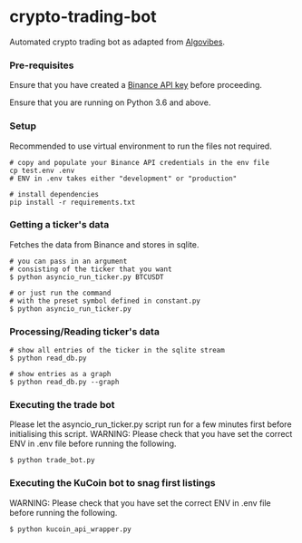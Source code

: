 # crypto-trading-bot
Automated crypto trading bot as adapted from [Algovibes](https://www.youtube.com/watch?v=rc_Y6rdBqXM&amp;t=451s&amp;ab_channel=Algovibes).

### Pre-requisites
Ensure that you have created a [Binance API key](https://www.binance.com/en/my/settings/api-management) before proceeding.

Ensure that you are running on Python 3.6 and above.

### Setup
Recommended to use virtual environment to run the files not required.
```
# copy and populate your Binance API credentials in the env file
cp test.env .env
# ENV in .env takes either "development" or "production"

# install dependencies
pip install -r requirements.txt
```

### Getting a ticker's data
Fetches the data from Binance and stores in sqlite.
```
# you can pass in an argument 
# consisting of the ticker that you want
$ python asyncio_run_ticker.py BTCUSDT

# or just run the command
# with the preset symbol defined in constant.py
$ python asyncio_run_ticker.py
```

### Processing/Reading ticker's data
```
# show all entries of the ticker in the sqlite stream
$ python read_db.py

# show entries as a graph
$ python read_db.py --graph
```

### Executing the trade bot
Please let the asyncio_run_ticker.py script run for a few minutes first before initialising this script.
WARNING: Please check that you have set the correct ENV in .env file before running the following.
```
$ python trade_bot.py
```

### Executing the KuCoin bot to snag first listings
WARNING: Please check that you have set the correct ENV in .env file before running the following.
```
$ python kucoin_api_wrapper.py
```
